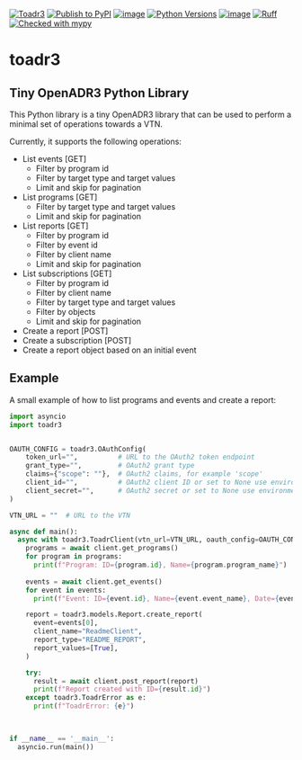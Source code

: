 [![Toadr3](https://github.com/prelectai/toadr3/actions/workflows/test.yml/badge.svg?branch=main)](https://github.com/prelectai/toadr3/actions/workflows/test.yml)
[![Publish to PyPI](https://github.com/prelectai/toadr3/actions/workflows/publish.yml/badge.svg?branch=main)](https://github.com/prelectai/toadr3/actions/workflows/publish.yml)
[![image](https://img.shields.io/pypi/v/toadr3?label=pypi)](https://pypi.python.org/pypi/toadr3)
[![Python Versions](https://img.shields.io/pypi/pyversions/toadr3)](https://pypi.python.org/pypi/toadr3)
[![image](https://img.shields.io/pypi/l/toadr3.svg)](https://github.com/prelectai/toadr3/blob/main/LICENSE)
[![Ruff](https://img.shields.io/endpoint?url=https://raw.githubusercontent.com/astral-sh/ruff/main/assets/badge/v2.json)](https://github.com/astral-sh/ruff)
[![Checked with mypy](https://www.mypy-lang.org/static/mypy_badge.svg)](https://mypy-lang.org/)

# toadr3

## Tiny OpenADR3 Python Library

This Python library is a tiny OpenADR3 library that can be used to perform a minimal set of
operations towards a VTN.

Currently, it supports the following operations:

- List events [GET]
  - Filter by program id
  - Filter by target type and target values
  - Limit and skip for pagination
- List programs [GET]
  - Filter by target type and target values
  - Limit and skip for pagination
- List reports [GET]
  - Filter by program id
  - Filter by event id
  - Filter by client name
  - Limit and skip for pagination
- List subscriptions [GET]
  - Filter by program id
  - Filter by client name
  - Filter by target type and target values
  - Filter by objects
  - Limit and skip for pagination
- Create a report [POST]
- Create a subscription [POST]
- Create a report object based on an initial event

## Example
A small example of how to list programs and events and create a report:

```python
import asyncio
import toadr3


OAUTH_CONFIG = toadr3.OAuthConfig(
    token_url="",          # URL to the OAuth2 token endpoint
    grant_type="",         # OAuth2 grant type
    claims={"scope": ""},  # OAuth2 claims, for example 'scope'
    client_id="",          # OAuth2 client ID or set to None use environment variable
    client_secret="",      # OAuth2 secret or set to None use environment variable
)

VTN_URL = ""  # URL to the VTN

async def main():
  async with toadr3.ToadrClient(vtn_url=VTN_URL, oauth_config=OAUTH_CONFIG) as client:
    programs = await client.get_programs()
    for program in programs:
      print(f"Program: ID={program.id}, Name={program.program_name}")
        
    events = await client.get_events()
    for event in events:
      print(f"Event: ID={event.id}, Name={event.event_name}, Date={event.created_date_time}")

    report = toadr3.models.Report.create_report(
      event=events[0],
      client_name="ReadmeClient",
      report_type="README_REPORT",
      report_values=[True],
    )

    try:
      result = await client.post_report(report)
      print(f"Report created with ID={result.id}")
    except toadr3.ToadrError as e:
      print(f"ToadrError: {e}")
 


if __name__ == '__main__':
  asyncio.run(main())
```